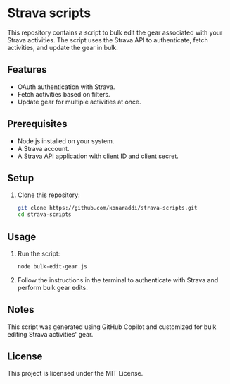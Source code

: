 # Strava scripts

This repository contains a script to bulk edit the gear associated with your Strava activities. The script uses the Strava API to authenticate, fetch activities, and update the gear in bulk.

## Features
- OAuth authentication with Strava.
- Fetch activities based on filters.
- Update gear for multiple activities at once.

## Prerequisites
- Node.js installed on your system.
- A Strava account.
- A Strava API application with client ID and client secret.

## Setup
1. Clone this repository:
   ```bash
   git clone https://github.com/konaraddi/strava-scripts.git
   cd strava-scripts
   ```

## Usage
1. Run the script:
   ```bash
   node bulk-edit-gear.js
   ```
2. Follow the instructions in the terminal to authenticate with Strava and perform bulk gear edits.

## Notes
This script was generated using GitHub Copilot and customized for bulk editing Strava activities' gear.

## License
This project is licensed under the MIT License.
